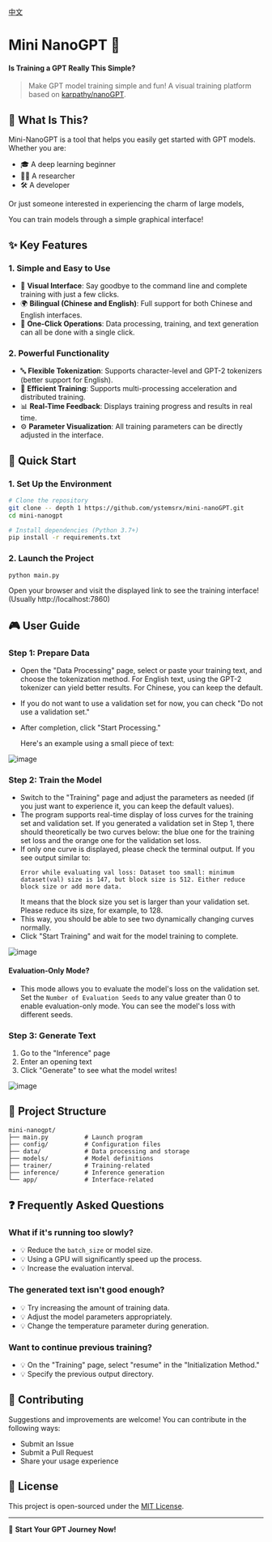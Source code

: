 [中文](README.zh.md)

# Mini NanoGPT 🚀

#### Is Training a GPT Really This Simple?

> Make GPT model training simple and fun! A visual training platform based on [karpathy/nanoGPT](https://github.com/karpathy/nanoGPT).

## 📖 What Is This?

Mini-NanoGPT is a tool that helps you easily get started with GPT models. Whether you are:
- 🎓 A deep learning beginner
- 👨‍🔬 A researcher
- 🛠️ A developer

Or just someone interested in experiencing the charm of large models,

You can train models through a simple graphical interface!

## ✨ Key Features

### 1. Simple and Easy to Use
- 📱 **Visual Interface**: Say goodbye to the command line and complete training with just a few clicks.
- 🌍 **Bilingual (Chinese and English)**: Full support for both Chinese and English interfaces.
- 🎯 **One-Click Operations**: Data processing, training, and text generation can all be done with a single click.

### 2. Powerful Functionality
- 🔤 **Flexible Tokenization**: Supports character-level and GPT-2 tokenizers (better support for English).
- 🚄 **Efficient Training**: Supports multi-processing acceleration and distributed training.
- 📊 **Real-Time Feedback**: Displays training progress and results in real time.
- ⚙️ **Parameter Visualization**: All training parameters can be directly adjusted in the interface.

## 🚀 Quick Start

### 1. Set Up the Environment
```bash
# Clone the repository
git clone -- depth 1 https://github.com/ystemsrx/mini-nanoGPT.git
cd mini-nanogpt

# Install dependencies (Python 3.7+)
pip install -r requirements.txt
```

### 2. Launch the Project
```bash
python main.py
```
Open your browser and visit the displayed link to see the training interface! (Usually http://localhost:7860)

## 🎮 User Guide

### Step 1: Prepare Data
- Open the "Data Processing" page, select or paste your training text, and choose the tokenization method. For English text, using the GPT-2 tokenizer can yield better results. For Chinese, you can keep the default.
- If you do not want to use a validation set for now, you can check "Do not use a validation set."
- After completion, click "Start Processing."
  
  Here's an example using a small piece of text:
  
![image](https://github.com/user-attachments/assets/667d1fb4-9f9a-4d3a-8574-894be7c71bc6)


### Step 2: Train the Model
- Switch to the "Training" page and adjust the parameters as needed (if you just want to experience it, you can keep the default values).
- The program supports real-time display of loss curves for the training set and validation set. If you generated a validation set in Step 1, there should theoretically be two curves below: the blue one for the training set loss and the orange one for the validation set loss.
- If only one curve is displayed, please check the terminal output. If you see output similar to:
  ```
  Error while evaluating val loss: Dataset too small: minimum dataset(val) size is 147, but block size is 512. Either reduce block size or add more data.
  ```
  It means that the block size you set is larger than your validation set. Please reduce its size, for example, to 128.
- This way, you should be able to see two dynamically changing curves normally.
- Click "Start Training" and wait for the model training to complete.
  
![image](https://github.com/user-attachments/assets/61b1f55e-5a9e-45e4-af9e-0c58f8a2be7e)


#### Evaluation-Only Mode?
- This mode allows you to evaluate the model's loss on the validation set. Set the `Number of Evaluation Seeds` to any value greater than 0 to enable evaluation-only mode. You can see the model's loss with different seeds.

### Step 3: Generate Text
1. Go to the "Inference" page
2. Enter an opening text
3. Click "Generate" to see what the model writes!

![image](https://github.com/user-attachments/assets/dcebc48a-69c2-4008-b6b4-3fec060a75fb)


## 📁 Project Structure
```
mini-nanogpt/
├── main.py          # Launch program
├── config/          # Configuration files
├── data/            # Data processing and storage
├── models/          # Model definitions
├── trainer/         # Training-related
├── inference/       # Inference generation
└── app/             # Interface-related
```

## ❓ Frequently Asked Questions

### What if it's running too slowly?
- 💡 Reduce the `batch_size` or model size.
- 💡 Using a GPU will significantly speed up the process.
- 💡 Increase the evaluation interval.

### The generated text isn't good enough?
- 💡 Try increasing the amount of training data.
- 💡 Adjust the model parameters appropriately.
- 💡 Change the temperature parameter during generation.

### Want to continue previous training?
- 💡 On the "Training" page, select "resume" in the "Initialization Method."
- 💡 Specify the previous output directory.

## 🤝 Contributing
Suggestions and improvements are welcome! You can contribute in the following ways:
- Submit an Issue
- Submit a Pull Request
- Share your usage experience

## 📝 License
This project is open-sourced under the [MIT License](LICENSE).

---

🎉 **Start Your GPT Journey Now!**
